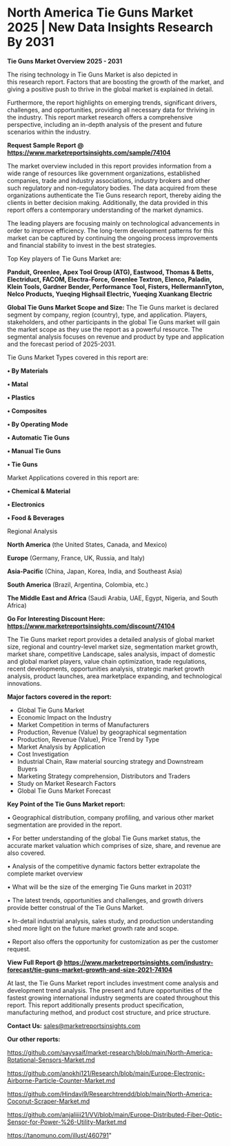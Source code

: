 # North America Tie Guns Market 2025 | New Data Insights Research By 2031

<Strong> Tie Guns Market Overview 2025 - 2031</strong>

The rising technology in Tie Guns Market is also depicted in this research report. Factors that are boosting the growth of the market, and giving a positive push to thrive in the global market is explained in detail.

Furthermore, the report highlights on emerging trends, significant drivers, challenges, and opportunities, providing all necessary data for thriving in the industry. This report market research offers a comprehensive perspective, including an in-depth analysis of the present and future scenarios within the industry.

<strong>Request Sample Report @ <a href=https://www.marketreportsinsights.com/sample/74104>https://www.marketreportsinsights.com/sample/74104</a></strong>

The market overview included in this report provides information from a wide range of resources like government organizations, established companies, trade and industry associations, industry brokers and other such regulatory and non-regulatory bodies. The data acquired from these organizations authenticate the Tie Guns research report, thereby aiding the clients in better decision making. Additionally, the data provided in this report offers a contemporary understanding of the market dynamics.

The leading players are focusing mainly on technological advancements in order to improve efficiency. The long-term development patterns for this market can be captured by continuing the ongoing process improvements and financial stability to invest in the best strategies.

Top Key players of Tie Guns Market are:

<strong>Panduit, Greenlee, Apex Tool Group (ATG), Eastwood, Thomas & Betts, Electriduct, FACOM, Electra-Force, Greenlee Textron, Elenco, Paladin, Klein Tools, Gardner Bender, Performance Tool, Fisters, HellermannTyton, Nelco Products, Yueqing Highsail Electric, Yueqing Xuankang Electric</strong>

<strong><b>Global Tie Guns Market Scope and Size:</b></strong>
The Tie Guns market is declared segment by company, region (country), type, and application. Players, stakeholders, and other participants in the global Tie Guns market will gain the market scope as they use the report as a powerful resource. The segmental analysis focuses on revenue and product by type and application and the forecast period of 2025-2031.

Tie Guns Market Types covered in this report are:

<strong>• By Materials

• Matal

• Plastics

• Composites

• By Operating Mode

• Automatic Tie Guns

• Manual Tie Guns

• Tie Guns</strong>

Market Applications covered in this report are:

<strong>• Chemical & Material

• Electronics

• Food & Beverages</strong> 

Regional Analysis

<strong>North America</strong> (the United States, Canada, and Mexico)

<strong>Europe</strong> (Germany, France, UK, Russia, and Italy)

<strong>Asia-Pacific</strong> (China, Japan, Korea, India, and Southeast Asia)

<strong>South America</strong> (Brazil, Argentina, Colombia, etc.)

<strong>The Middle East and Africa</strong> (Saudi Arabia, UAE, Egypt, Nigeria, and South Africa)

<strong>Go For Interesting Discount Here: <a href=https://www.marketreportsinsights.com/discount/74104>https://www.marketreportsinsights.com/discount/74104</a></strong>

The Tie Guns market report provides a detailed analysis of global market size, regional and country-level market size, segmentation market growth, market share, competitive Landscape, sales analysis, impact of domestic and global market players, value chain optimization, trade regulations, recent developments, opportunities analysis, strategic market growth analysis, product launches, area marketplace expanding, and technological innovations.

<strong><b>Major factors covered in the report:</b></strong>
<ul>
  <li>Global Tie Guns Market </li>
  <li>Economic Impact on the Industry</li>
  <li>Market Competition in terms of Manufacturers</li>
  <li>Production, Revenue (Value) by geographical segmentation</li>
  <li>Production, Revenue (Value), Price Trend by Type</li>
  <li>Market Analysis by Application</li>
  <li>Cost Investigation</li>
  <li>Industrial Chain, Raw material sourcing strategy and Downstream Buyers</li>
  <li>Marketing Strategy comprehension, Distributors and Traders</li>
  <li>Study on Market Research Factors</li>
  <li>Global Tie Guns Market Forecast</li>
</ul>

<strong><b>Key Point of the Tie Guns Market report:</b></strong>

• Geographical distribution, company profiling, and various other market segmentation are provided in the report.

• For better understanding of the global Tie Guns market status, the accurate market valuation which comprises of size, share, and revenue are also covered.

• Analysis of the competitive dynamic factors better extrapolate the complete market overview

• What will be the size of the emerging Tie Guns market in 2031?

• The latest trends, opportunities and challenges, and growth drivers provide better construal of the Tie Guns Market.

• In-detail industrial analysis, sales study, and production understanding shed more light on the future market growth rate and scope.

• Report also offers the opportunity for customization as per the customer request.

<strong><b>View Full Report @ <a href=https://www.marketreportsinsights.com/industry-forecast/tie-guns-market-growth-and-size-2021-74104>https://www.marketreportsinsights.com/industry-forecast/tie-guns-market-growth-and-size-2021-74104</a></b></strong>


At last, the Tie Guns Market report includes investment come analysis and development trend analysis. The present and future opportunities of the fastest growing international industry segments are coated throughout this report. This report additionally presents product specification, manufacturing method, and product cost structure, and price structure.

<strong>Contact Us:</strong>
sales@marketreportsinsights.com

<strong>Our other reports:</strong>

<a href=https://github.com/sayysaif/market-research/blob/main/North-America-Rotational-Sensors-Market.md>https://github.com/sayysaif/market-research/blob/main/North-America-Rotational-Sensors-Market.md</a>

<a href=https://github.com/anokhi121/Research/blob/main/Europe-Electronic-Airborne-Particle-Counter-Market.md>https://github.com/anokhi121/Research/blob/main/Europe-Electronic-Airborne-Particle-Counter-Market.md</a>

<a href=https://github.com/Hindavi9/Researchtrendd/blob/main/North-America-Coconut-Scraper-Market.md>https://github.com/Hindavi9/Researchtrendd/blob/main/North-America-Coconut-Scraper-Market.md</a>

<a href=https://github.com/anjaliiii21/VV/blob/main/Europe-Distributed-Fiber-Optic-Sensor-for-Power-%26-Utility-Market.md>https://github.com/anjaliiii21/VV/blob/main/Europe-Distributed-Fiber-Optic-Sensor-for-Power-%26-Utility-Market.md</a>

<a href=https://tanomuno.com/illust/460791>https://tanomuno.com/illust/460791</a>"
